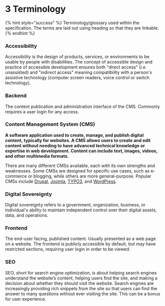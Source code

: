 # 3 Terminology

{% hint style="success" %}
Terminology/glossary used within the specification. The terms are laid out using heading so that they are linkable.
{% endhint %}

### Accessibility <a href="#accessibility" id="accessibility"></a>

Accessibility is the design of products, services, or environments to be usable by people with disabilities. The concept of accessible design and practice of accessible development ensures both "direct access" (i.e. unassisted) and "indirect access" meaning compatibility with a person's assistive technology (computer screen readers, voice control or switch technology).&#x20;

### Backend <a href="#backend" id="backend"></a>

The content publication and administration interface of the CMS. Commonly requires a user login for any access.

### Content Management System (CMS) <a href="#content-management-system-cms" id="content-management-system-cms"></a>

**A software application used to create, manage, and publish digital content, typically for websites. A CMS allows users to create and edit content without needing to have advanced technical knowledge or expertise in web development. Content can include text, images, videos, and other multimedia formats.**&#x20;

There are many different CMSs available, each with its own strengths and weaknesses. Some CMSs are designed for specific use cases, such as e-commerce or blogging, while others are more general-purpose. Popular CMSs include [Drupal](https://www.drupal.org), [Joomla](https://www.joomla.org), [TYPO3](https://typo3.com), and [WordPress](https://wordpress.org).

### Digital Sovereignty <a href="#digital-sovereignty" id="digital-sovereignty"></a>

Digital sovereignty refers to a government, organization, business, or individual's ability to maintain independent control over their digital assets, data, and operations.

### Frontend <a href="#frontend" id="frontend"></a>

The end-user facing, published content. Usually presented as a web page on a website. The frontend is publicly accessible by default, but may have restricted sections, requiring user login in order to be viewed.

### SEO <a href="#seo" id="seo"></a>

SEO, short for search engine optimization, is about helping search engines understand the website’s content, helping users find the site, and making a decision about whether they should visit the website. Search engines are increasingly providing rich snippets from the site so that users can find the answer to many questions without ever visiting the site. This can be a bonus for user experience.&#x20;
